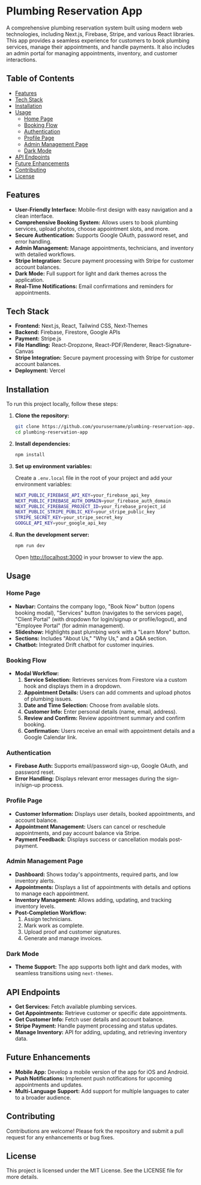 # Plumbing Reservation App

A comprehensive plumbing reservation system built using modern web technologies, including Next.js, Firebase, Stripe, and various React libraries. This app provides a seamless experience for customers to book plumbing services, manage their appointments, and handle payments. It also includes an admin portal for managing appointments, inventory, and customer interactions.

## Table of Contents

- [Features](#features)
- [Tech Stack](#tech-stack)
- [Installation](#installation)
- [Usage](#usage)
  - [Home Page](#home-page)
  - [Booking Flow](#booking-flow)
  - [Authentication](#authentication)
  - [Profile Page](#profile-page)
  - [Admin Management Page](#admin-management-page)
  - [Dark Mode](#dark-mode)
- [API Endpoints](#api-endpoints)
- [Future Enhancements](#future-enhancements)
- [Contributing](#contributing)
- [License](#license)

## Features

* **User-Friendly Interface:** Mobile-first design with easy navigation and a clean interface.
* **Comprehensive Booking System:** Allows users to book plumbing services, upload photos, choose appointment slots, and more.
* **Secure Authentication:** Supports Google OAuth, password reset, and error handling.
* **Admin Management:** Manage appointments, technicians, and inventory with detailed workflows.
* **Stripe Integration:** Secure payment processing with Stripe for customer account balances.
* **Dark Mode:** Full support for light and dark themes across the application.
* **Real-Time Notifications:** Email confirmations and reminders for appointments.

## Tech Stack

* **Frontend:** Next.js, React, Tailwind CSS, Next-Themes
* **Backend:** Firebase, Firestore, Google APIs
* **Payment:** Stripe.js
* **File Handling:** React-Dropzone, React-PDF/Renderer, React-Signature-Canvas
* **Stripe Integration:** Secure payment processing with Stripe for customer account balances.
* **Deployment:** Vercel

## Installation

To run this project locally, follow these steps:

1. **Clone the repository:**

    ```bash
    git clone https://github.com/yourusername/plumbing-reservation-app.git
    cd plumbing-reservation-app
    ```

2. **Install dependencies:**

    ```bash
    npm install
    ```

3. **Set up environment variables:**

    Create a `.env.local` file in the root of your project and add your environment variables:

    ```bash
    NEXT_PUBLIC_FIREBASE_API_KEY=your_firebase_api_key
    NEXT_PUBLIC_FIREBASE_AUTH_DOMAIN=your_firebase_auth_domain
    NEXT_PUBLIC_FIREBASE_PROJECT_ID=your_firebase_project_id
    NEXT_PUBLIC_STRIPE_PUBLIC_KEY=your_stripe_public_key
    STRIPE_SECRET_KEY=your_stripe_secret_key
    GOOGLE_API_KEY=your_google_api_key
    ```

4. **Run the development server:**

    ```bash
    npm run dev
    ```

    Open [http://localhost:3000](http://localhost:3000) in your browser to view the app.

## Usage

### Home Page

- **Navbar:** Contains the company logo, "Book Now" button (opens booking modal), "Services" button (navigates to the services page), "Client Portal" (with dropdown for login/signup or profile/logout), and "Employee Portal" (for admin management).
- **Slideshow:** Highlights past plumbing work with a "Learn More" button.
- **Sections:** Includes "About Us," "Why Us," and a Q&A section.
- **Chatbot:** Integrated Drift chatbot for customer inquiries.

### Booking Flow

- **Modal Workflow:**
  1. **Service Selection:** Retrieves services from Firestore via a custom hook and displays them in a dropdown.
  2. **Appointment Details:** Users can add comments and upload photos of plumbing issues.
  3. **Date and Time Selection:** Choose from available slots.
  4. **Customer Info:** Enter personal details (name, email, address).
  5. **Review and Confirm:** Review appointment summary and confirm booking.
  6. **Confirmation:** Users receive an email with appointment details and a Google Calendar link.

### Authentication

- **Firebase Auth:** Supports email/password sign-up, Google OAuth, and password reset.
- **Error Handling:** Displays relevant error messages during the sign-in/sign-up process.

### Profile Page

- **Customer Information:** Displays user details, booked appointments, and account balance.
- **Appointment Management:** Users can cancel or reschedule appointments, and pay account balance via Stripe.
- **Payment Feedback:** Displays success or cancellation modals post-payment.

### Admin Management Page

- **Dashboard:** Shows today's appointments, required parts, and low inventory alerts.
- **Appointments:** Displays a list of appointments with details and options to manage each appointment.
- **Inventory Management:** Allows adding, updating, and tracking inventory levels.
- **Post-Completion Workflow:**
  1. Assign technicians.
  2. Mark work as complete.
  3. Upload proof and customer signatures.
  4. Generate and manage invoices.

### Dark Mode

- **Theme Support:** The app supports both light and dark modes, with seamless transitions using `next-themes`.

## API Endpoints

- **Get Services:** Fetch available plumbing services.
- **Get Appointments:** Retrieve customer or specific date appointments.
- **Get Customer Info:** Fetch user details and account balance.
- **Stripe Payment:** Handle payment processing and status updates.
- **Manage Inventory:** API for adding, updating, and retrieving inventory data.

## Future Enhancements

- **Mobile App:** Develop a mobile version of the app for iOS and Android.
- **Push Notifications:** Implement push notifications for upcoming appointments and updates.
- **Multi-Language Support:** Add support for multiple languages to cater to a broader audience.

## Contributing

Contributions are welcome! Please fork the repository and submit a pull request for any enhancements or bug fixes.

## License

This project is licensed under the MIT License. See the LICENSE file for more details.
